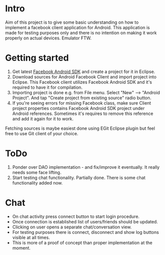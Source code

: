 Intro
=====
Aim of this project is to give some basic understanding on how to implement
a facebook client application for Android. This application is made for
testing purposes only and there is no intention on making it work properly on actual
devices. Emulator FTW.

Getting started
===============
1. Get latest [Facebook Android SDK](http://developers.facebook.com/docs/guides/mobile#android) and create a project for it in Eclipse.
2. Download sources for Android Facebook Client and import project
   into Eclipse. This Facebook client utilizes Facebook Android SDK
   and it's required to have it for compilation.
3. Importing project is done e.g. from File menu.
   Select "New" --> "Android Project". And tap "Create project
   from existing source" radio button.
4. If you're seeing errors for missing Facebook class, make sure
   Client project properties contains Facebook Android SDK project
   under Android references. Sometimes it's requires to remove
   this reference and add it again for it to work.

Fetching sources is maybe easiest done using EGit Eclipse plugin but feel free to use Git client of your choice.

ToDo
====
1. Ponder over DAO implementation - and fix/improve it eventually.
It really needs some face lifting.
2. Start testing chat functionality.
Partially done. There is some chat functionality added now.

Chat
====
* On chat activity press connect button to start login procedure.
* Once connection is established list of users/friends should be updated.
* Clicking on user opens a separate chat/conversation view.
* For testing purposes there is connect, disconnect and show log buttons visible at all times.
* This is more of a proof of concept than proper implementation at the moment.
